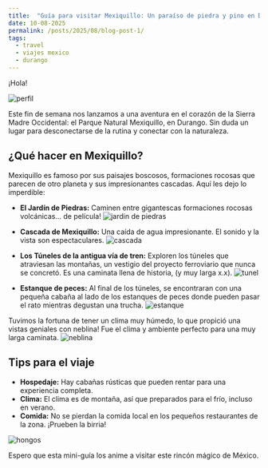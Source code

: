 ```yaml
---
title:  "Guía para visitar Mexiquillo: Un paraíso de piedra y pino en Durango"
date: 10-08-2025
permalink: /posts/2025/08/blog-post-1/
tags:
  - travel
  - viajes mexico
  - durango
---
```


¡Hola!

![perfil](../images/08-2025-Mexiquillo/00-perfil.jpg)

Este fin de semana nos lanzamos a una aventura en el corazón de la Sierra Madre Occidental: el Parque Natural Mexiquillo, en Durango. Sin duda un lugar para desconectarse de la rutina y conectar con la naturaleza.

## ¿Qué hacer en Mexiquillo?

Mexiquillo es famoso por sus paisajes boscosos, formaciones rocosas que parecen de otro planeta y sus impresionantes cascadas. Aquí les dejo lo imperdible:

*   **El Jardín de Piedras:** Caminen entre gigantescas formaciones rocosas volcánicas... de película!
![jardin de piedras](../images/08-2025-Mexiquillo/03-jardin.jpg)

*   **Cascada de Mexiquillo:** Una caída de agua impresionante. El sonido y la vista son espectaculares.
![cascada](../images/08-2025-Mexiquillo/01-cascada.jpg)

*   **Los Túneles de la antigua vía de tren:** Exploren los túneles que atraviesan las montañas, un vestigio del proyecto ferroviario que nunca se concretó. Es una caminata llena de historia, (y muy larga x.x).
![tunel](../images/08-2025-Mexiquillo/02-tuneles.jpg)

*   **Estanque de peces:** Al final de los túneles, se encontraran con una pequeña cabaña al lado de los estanques de peces donde pueden pasar el rato mientras degustan una trucha.
![estanque](../images/08-2025-Mexiquillo/peces.jpg)

Tuvimos la fortuna de tener un clima muy húmedo, lo que propició una vistas geniales con neblina! Fue el clima y ambiente perfecto para una muy larga caminata.
![neblina](../images/08-2025-Mexiquillo/04-neblina.jpg)




## Tips para el viaje

*   **Hospedaje:** Hay cabañas rústicas que pueden rentar para una experiencia completa.
*   **Clima:** El clima es de montaña, así que preparados para el frío, incluso en verano.
*   **Comida:** No se pierdan la comida local en los pequeños restaurantes de la zona. ¡Prueben la birria!

![hongos](../images/08-2025-Mexiquillo/05-hongos.jpg)

Espero que esta mini-guía los anime a visitar este rincón mágico de México.